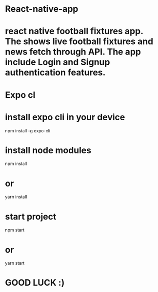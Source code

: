 # React-native-app
# react native football fixtures app. The shows live football fixtures  and news fetch through API. The app include Login and Signup authentication features.
# Expo cl

# install expo cli in your device 

npm install -g expo-cli

# install node modules 
npm install 
# or 
yarn install

# start project 
npm start 
# or
yarn start 

# GOOD LUCK :)

